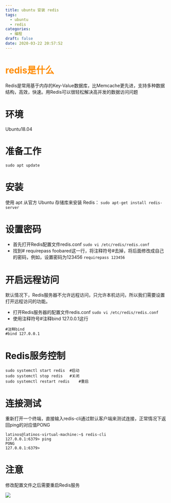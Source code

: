 ```yaml
---
title: ubuntu 安装 redis
tags:
  - ubuntu
  - redis
categories:
  - 编程
draft: false
date: 2020-03-22 20:57:52
---
```


# <font color=#FF8C00>redis是什么</font>
Redis是常用基于内存的Key-Value数据库，比Memcache更先进，支持多种数据结构，高效，快速。用Redis可以很轻松解决高并发的数据访问问题

# 环境
Ubuntu18.04

# 准备工作
`sudo apt update`

# 安装
使用 apt 从官方 Ubuntu 存储库来安装 Redis：
`sudo apt-get install redis-server`

# 设置密码
* 首先打开Redis配置文件redis.conf
`sudo vi /etc/redis/redis.conf`
* 找到# requirepass foobared这一行，将注释符号#去掉，将后面修改成自己的密码，例如，设置密码为123456
`requirepass 123456`

# 开启远程访问
默认情况下，Redis服务器不允许远程访问，只允许本机访问，所以我们需要设置打开远程访问的功能。
* 打开Redis服务器的配置文件redis.conf
`sudo vi /etc/redis/redis.conf`
* 使用注释符号#注释bind 127.0.0.1这行
```
#注释bind
#bind 127.0.0.1
```

# Redis服务控制
```
sudo systemctl start redis	#启动
sudo systemctl stop redis	#关闭
sudo systemctl restart redis	#重启
```

# 连接测试
重新打开一个终端，直接输入redis-cli通过默认客户端来测试连接，正常情况下返回ping的对应值PONG
```
latinos@latinos-virtual-machine:~$ redis-cli
127.0.0.1:6379> ping
PONG
127.0.0.1:6379>
```

# 注意
修改配置文件之后需要重启Redis服务

![](https://cdn.jsdelivr.net/gh/latin-xiao-mao/img/blog-content/ubuntu-安装-redis/1.jpg)
